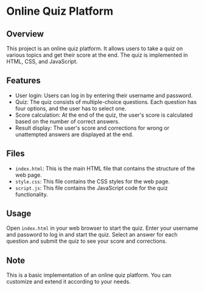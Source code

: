# Online Quiz Platform

## Overview
This project is an online quiz platform. It allows users to take a quiz on various topics and get their score at the end. The quiz is implemented in HTML, CSS, and JavaScript.

## Features
- User login: Users can log in by entering their username and password.
- Quiz: The quiz consists of multiple-choice questions. Each question has four options, and the user has to select one.
- Score calculation: At the end of the quiz, the user's score is calculated based on the number of correct answers.
- Result display: The user's score and corrections for wrong or unattempted answers are displayed at the end.

## Files
- `index.html`: This is the main HTML file that contains the structure of the web page.
- `style.css`: This file contains the CSS styles for the web page.
- `script.js`: This file contains the JavaScript code for the quiz functionality.

## Usage
Open `index.html` in your web browser to start the quiz. Enter your username and password to log in and start the quiz. Select an answer for each question and submit the quiz to see your score and corrections.

## Note
This is a basic implementation of an online quiz platform. You can customize and extend it according to your needs.
